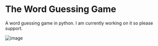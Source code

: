 # The Word Guessing Game
A word guessing game in python. I am currently working on it so please support.







![image](https://user-images.githubusercontent.com/88420536/132126467-183d750c-9029-4cd6-9dbb-db044e7485bc.png)
